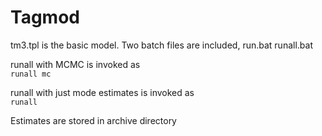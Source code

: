 Tagmod
======

tm3.tpl is the basic model. Two batch files are included,
run.bat
runall.bat

runall with MCMC is invoked as   
`runall mc`
    
runall with just mode estimates is invoked as   
`runall `


Estimates are stored in archive directory

